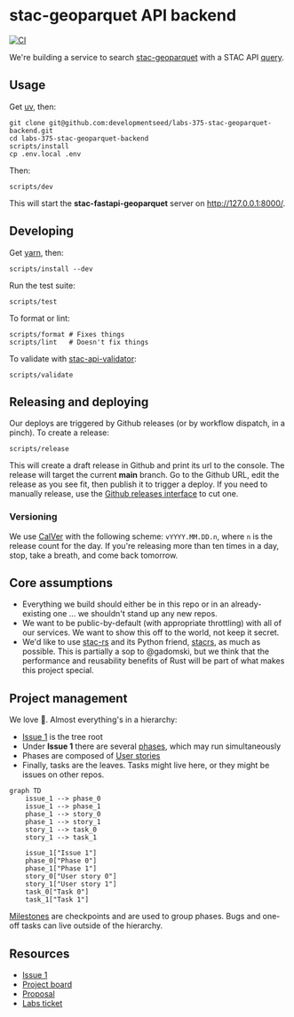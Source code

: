 # stac-geoparquet API backend

[![CI](https://github.com/developmentseed/labs-375-stac-geoparquet-backend/actions/workflows/ci.yml/badge.svg)](https://github.com/developmentseed/labs-375-stac-geoparquet-backend/actions/workflows/ci.yml)

We're building a service to search [stac-geoparquet](https://github.com/stac-utils/stac-geoparquet) with a STAC API [query](https://api.stacspec.org/v1.0.0/item-search/).

## Usage

Get [uv](https://docs.astral.sh/uv/getting-started/installation/), then:

```shell
git clone git@github.com:developmentseed/labs-375-stac-geoparquet-backend.git
cd labs-375-stac-geoparquet-backend
scripts/install
cp .env.local .env
```

Then:

```shell
scripts/dev
```

This will start the **stac-fastapi-geoparquet** server on <http://127.0.0.1:8000/>.

## Developing

Get [yarn](https://yarnpkg.com/getting-started/install), then:

```shell
scripts/install --dev
```

Run the test suite:

```shell
scripts/test
```

To format or lint:

```shell
scripts/format # Fixes things
scripts/lint   # Doesn't fix things
```

To validate with [stac-api-validator](https://github.com/stac-utils/stac-api-validator):

```shell
scripts/validate
```

## Releasing and deploying

Our deploys are triggered by Github releases (or by workflow dispatch, in a pinch).
To create a release:

```shell
scripts/release
```

This will create a draft release in Github and print its url to the console.
The release will target the current **main** branch.
Go to the Github URL, edit the release as you see fit, then publish it to trigger a deploy.
If you need to manually release, use the [Github releases interface](https://github.com/developmentseed/labs-375-stac-geoparquet-backend/releases) to cut one.

### Versioning

We use [CalVer](https://calver.org/) with the following scheme: `vYYYY.MM.DD.n`, where `n` is the release count for the day.
If you're releasing more than ten times in a day, stop, take a breath, and come back tomorrow.

## Core assumptions

- Everything we build should either be in this repo or in an already-existing one ... we shouldn't stand up any new repos.
- We want to be public-by-default (with appropriate throttling) with all of our services.
  We want to show this off to the world, not keep it secret.
- We'd like to use [stac-rs](https://github.com/stac-utils/stac-rs) and its Python friend, [stacrs](https://github.com/gadomski/stacrs), as much as possible.
  This is partially a sop to @gadomski, but we think that the performance and reusability benefits of Rust will be part of what makes this project special.

## Project management

We love 🌳.
Almost everything's in a hierarchy:

- [Issue 1](https://github.com/developmentseed/labs-375-stac-geoparquet-backend/issues/6) is the tree root
- Under **Issue 1** there are several [phases](https://github.com/orgs/developmentseed/projects/140/views/1), which may run simultaneously
- Phases are composed of [User stories](https://github.com/developmentseed/labs-375-stac-geoparquet-backend/issues?q=is%3Aissue%20label%3A%22user%20story%22)
- Finally, tasks are the leaves.
  Tasks might live here, or they might be issues on other repos.

```mermaid
graph TD
    issue_1 --> phase_0
    issue_1 --> phase_1
    phase_1 --> story_0
    phase_1 --> story_1
    story_1 --> task_0
    story_1 --> task_1

    issue_1["Issue 1"]
    phase_0["Phase 0"]
    phase_1["Phase 1"]
    story_0["User story 0"]
    story_1["User story 1"]
    task_0["Task 0"]
    task_1["Task 1"]
```

[Milestones](https://github.com/developmentseed/labs-375-stac-geoparquet-backend/milestones) are checkpoints and are used to group phases.
Bugs and one-off tasks can live outside of the hierarchy.

## Resources

- [Issue 1](https://github.com/developmentseed/labs-375-stac-geoparquet-backend/issues/6)
- [Project board](https://github.com/orgs/developmentseed/projects/140)
- [Proposal](https://docs.google.com/document/d/1xq3j5z2PT5HXHyFPCQFPplVnGHMeFWfjnp3wmp_kv24/edit?tab=t.0#heading=h.93utyws5dnx2)
- [Labs ticket](https://github.com/developmentseed/labs/issues/375)
